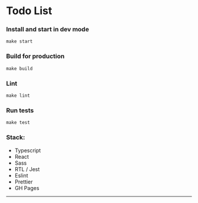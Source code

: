 # Todo List

### Install and start in dev mode

```
make start
```

### Build for production

```
make build
```

### Lint

```
make lint
```

### Run tests

```
make test
```

### Stack:

- Typescript
- React
- Sass
- RTL / Jest
- Eslint
- Prettier
- GH Pages

---